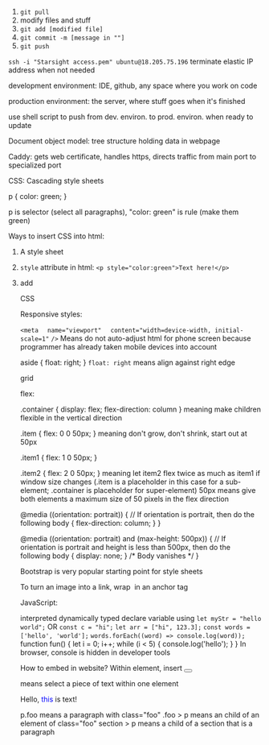 1. `git pull`
2. modify files and stuff
3. `git add [modified file]`
4. `git commit -m [message in ""]`
5. `git push`


`ssh -i "Starsight access.pem" ubuntu@18.205.75.196`
terminate elastic IP address when not needed

development environment: IDE, github, any space where you work on code

production environment: the server, where stuff goes when it's finished

use shell script to push from dev. environ. to prod. environ. when ready to update

Document object model: tree structure holding data in webpage

Caddy: gets web certificate, handles https, directs traffic from main port to specialized port


CSS: Cascading style sheets

p {
    color: green;
}

p is selector (select all paragraphs), "color: green" is rule (make them green)


Ways to insert CSS into html:
1. A style sheet
<head>
<link rel="stylesheet" href="styles.css" />
</head>

2. `style` attribute in html:
`<p style="color:green">Text here!</p>`

3. add <style> ELEMENT to <head> element in html
<head>
  <style>
    p {
      color: green;
    }
  </style>
</head>
<body>
  <p>CSS</p>
</body>


Responsive styles:

`<meta`
`  name="viewport"`
`  content="width=device-width, initial-scale=1"`
`/>`
Means do not auto-adjust html for phone screen because programmer has already taken mobile devices into account

aside {
    float: right; 
}
`float: right` means align against right edge


grid


flex:

.container {
    display: flex;
    flex-direction: column
}
meaning make children flexible in the vertical direction

.item {
    flex: 0 0 50px;
}
meaning don't grow, don't shrink, start out at 50px

.item1 {
    flex: 1 0 50px;
}

.item2 {
    flex: 2 0 50px;
} 
meaning let item2 flex twice as much as item1 if window size changes
(.item is a placeholder in this case for a sub-element; .container is placeholder for super-element)
50px means give both elements a maximum size of 50 pixels in the flex direction

@media ((orientation: portrait)) { // If orientation is portrait, then do the following
    body {
        flex-direction: column;
    }
}

@media ((orientation: portrait) and (max-height: 500px)) { // If orientation is portrait and height is less than 500px, then do the following
    body {
        display: none;
    } /* Body vanishes */
}


<head>
  <link rel="stylesheet" href="link-to-bootstrap-stylesheet"\>
</head>
Bootstrap is very popular starting point for style sheets


To turn an image into a link, wrap <img></img> in an anchor tag


JavaScript:

interpreted
dynamically typed
declare variable using `let myStr = "hello world";`
OR
`const c = "hi";`
`let arr = ["hi", 123.3];`
`const words = ['hello', 'world'];`
`words.forEach((word) => console.log(word));`
function fun() {
    let i = 0;
    i++;
    while (i < 5) {
        console.log('hello');
    }
}
In browser, console is hidden in developer tools

How to embed in website?
Within <head> element, insert <script src='index.js'></script>
<button onclick="[JS code goes here]"></button>

<span> means select a piece of text within one element
<p>Hello, <span style="color: blue;">this</span> is text!</p>

p.foo means a paragraph with class="foo"
.foo > p means an child of an element of class="foo"
section > p means a child of a section that is a paragraph